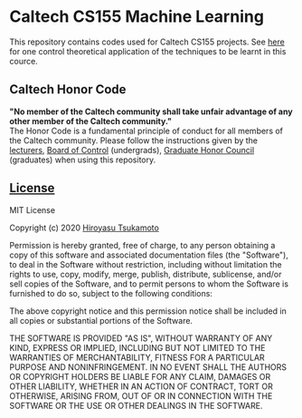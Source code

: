 # Caltech CS155 Machine Learning
This repository contains codes used for Caltech CS155 projects. See [here](https://github.com/AstroHiro/ncm) for one control theoretical application of the techniques to be learnt in this cource.
## Caltech Honor Code
**"No member of the Caltech community shall take unfair advantage of any other member of the Caltech community."**\
The Honor Code is a fundamental principle of conduct for all members of the Caltech community. 
Please follow the instructions given by the [lecturers](http://www.yisongyue.com/courses/cs155/2020_winter/), [Board of Control](https://deans.caltech.edu/HonorCode) (undergrads), [Graduate Honor Council](https://www.gradoffice.caltech.edu/current/community-standards/honor-code) (graduates) when using this repository.
## [License](https://github.com/AstroHiro/CS155/blob/master/LICENSE.txt)
MIT License

Copyright (c) 2020 [Hiroyasu Tsukamoto](https://hirotsukamoto.com/)

Permission is hereby granted, free of charge, to any person obtaining a copy
of this software and associated documentation files (the "Software"), to deal
in the Software without restriction, including without limitation the rights
to use, copy, modify, merge, publish, distribute, sublicense, and/or sell
copies of the Software, and to permit persons to whom the Software is
furnished to do so, subject to the following conditions:

The above copyright notice and this permission notice shall be included in all
copies or substantial portions of the Software.

THE SOFTWARE IS PROVIDED "AS IS", WITHOUT WARRANTY OF ANY KIND, EXPRESS OR
IMPLIED, INCLUDING BUT NOT LIMITED TO THE WARRANTIES OF MERCHANTABILITY,
FITNESS FOR A PARTICULAR PURPOSE AND NONINFRINGEMENT. IN NO EVENT SHALL THE
AUTHORS OR COPYRIGHT HOLDERS BE LIABLE FOR ANY CLAIM, DAMAGES OR OTHER
LIABILITY, WHETHER IN AN ACTION OF CONTRACT, TORT OR OTHERWISE, ARISING FROM,
OUT OF OR IN CONNECTION WITH THE SOFTWARE OR THE USE OR OTHER DEALINGS IN THE
SOFTWARE.

